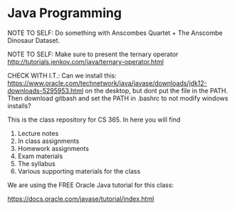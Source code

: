 # Java Programming


NOTE TO SELF: Do something with Anscombes Quartet + The Anscombe Dinosaur Dataset.

NOTE TO SELF: Make sure to present the ternary operator http://tutorials.jenkov.com/java/ternary-operator.html

CHECK WITH I.T.: Can we install this: https://www.oracle.com/technetwork/java/javase/downloads/jdk12-downloads-5295953.html on the desktop, but dont put the file in the PATH. Then download gitbash and set the PATH in .bashrc to not modify windows installs?

This is the class repository for CS 365. In here you will find

1. Lecture notes
2. In class assignments
3. Homework assignments
4. Exam materials
5. The syllabus
6. Various supporting materials for the class

We are using the FREE Oracle Java tutorial for this class:

https://docs.oracle.com/javase/tutorial/index.html


